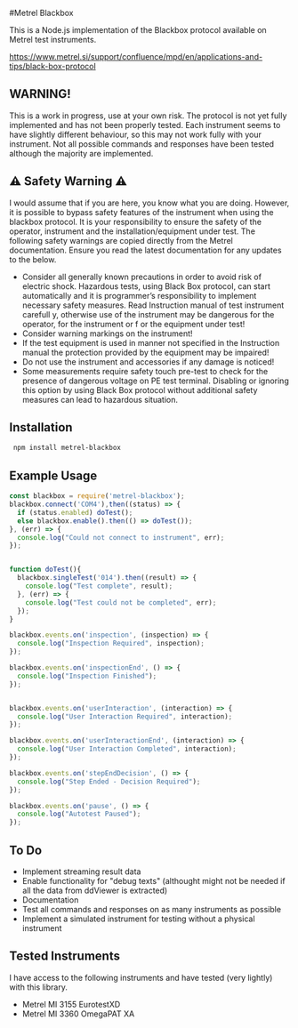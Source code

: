 #Metrel Blackbox

This is a Node.js implementation of the Blackbox protocol available on Metrel test instruments.

https://www.metrel.si/support/confluence/mpd/en/applications-and-tips/black-box-protocol

## WARNING!
This is a work in progress, use at your own risk. The protocol is not yet fully implemented and has not been properly tested. Each instrument seems to have slightly different behaviour, so this may not work fully with your instrument. Not all possible commands and responses have been tested although the majority are implemented.

## ⚠️ Safety Warning ⚠️
I would assume that if you are here, you know what you are doing. However, it is possible to bypass safety features of the instrument when using the blackbox protocol. It is your responsibility to ensure the safety of the operator, instrument and the installation/equipment under test. The following safety warnings are copied directly from the Metrel documentation. Ensure you read the latest documentation for any updates to the below.
- Consider all generally known precautions in order to avoid risk of electric shock. Hazardous tests, using Black Box protocol, can start automatically and it is programmer’s responsibility to implement necessary safety measures.
Read Instruction manual of test instrument carefull
y, otherwise use of the instrument may be 
dangerous for the operator, for the instrument or f
or the equipment under test! 
- Consider warning markings on the instrument! 
- If the test equipment is used in manner not specified in the Instruction manual the protection provided by the equipment may be impaired! 
- Do not use the instrument and accessories if any damage is noticed! 
- Some measurements require safety touch pre-test to check for the presence of dangerous voltage  on  PE  test  terminal.  Disabling  or  ignoring this  option  by  using  Black  Box  protocol without additional safety measures can lead to hazardous situation. 

## Installation
``` bash
 npm install metrel-blackbox
 ```

## Example Usage
``` javascript
const blackbox = require('metrel-blackbox');
blackbox.connect('COM4'),then((status) => {
  if (status.enabled) doTest();
  else blackbox.enable().then(() => doTest());
}, (err) => {
  console.log("Could not connect to instrument", err);
});


function doTest(){
  blackbox.singleTest('014').then((result) => {
    console.log("Test complete", result);
  }, (err) => {
    console.log("Test could not be completed", err);
  });
}

blackbox.events.on('inspection', (inspection) => {
  console.log("Inspection Required", inspection);
});

blackbox.events.on('inspectionEnd', () => {
  console.log("Inspection Finished");
});


blackbox.events.on('userInteraction', (interaction) => {
  console.log("User Interaction Required", interaction);
});

blackbox.events.on('userInteractionEnd', (interaction) => {
  console.log("User Interaction Completed", interaction);
});

blackbox.events.on('stepEndDecision', () => {
  console.log("Step Ended - Decision Required");
});

blackbox.events.on('pause', () => {
  console.log("Autotest Paused");
});
```
## To Do
- Implement streaming result data
- Enable functionality for "debug texts" (althought might not be needed if all the data from ddViewer is extracted)
- Documentation
- Test all commands and responses on as many instruments as possible
- Implement a simulated instrument for testing without a physical instrument

## Tested Instruments
I have access to the following instruments and have tested (very lightly) with this library.
- Metrel MI 3155 EurotestXD
- Metrel MI 3360 OmegaPAT XA